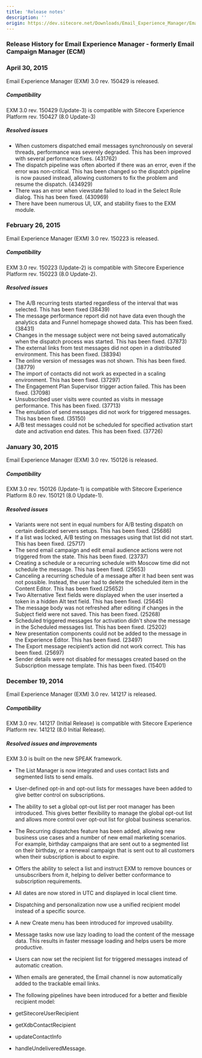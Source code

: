 ```yaml
---
title: 'Release notes'
description: ''
origin: https://dev.sitecore.net/Downloads/Email_Experience_Manager/Email_Experience_Manager_30/Email_Experience_Manager_30_Initial_release/Version_Resources/Release_Notes.aspx
---
```


### Release History for Email Experience Manager - formerly Email Campaign Manager (ECM)

### April 30, 2015

Email Experience Manager (EXM) 3.0 rev. 150429 is released.

##### Compatibility

EXM 3.0 rev. 150429 (Update-3) is compatible with Sitecore Experience Platform rev. 150427 (8.0 Update-3)

##### Resolved issues

- When customers dispatched email messages synchronously on several threads, performance was severely degraded. This has been improved with several performance fixes. (431762)
- The dispatch pipeline was often aborted if there was an error, even if the error was non-critical. This has been changed so the dispatch pipeline is now paused instead, allowing customers to fix the problem and resume the dispatch. (434929)
- There was an error when viewstate failed to load in the Select Role dialog. This has been fixed. (430969)
- There have been numerous UI, UX, and stability fixes to the EXM module.

### February 26, 2015

Email Experience Manager (EXM) 3.0 rev. 150223 is released.

##### Compatibility

EXM 3.0 rev. 150223 (Update-2) is compatible with Sitecore Experience Platform rev. 150223 (8.0 Update-2).

##### Resolved issues

- The A/B recurring tests started regardless of the interval that was selected. This has been fixed (38439)
- The message performance report did not have data even though the analytics data and Funnel homepage showed data. This has been fixed. (38431)
- Changes in the message subject were not being saved automatically when the dispatch process was started. This has been fixed. (37873)
- The external links from test messages did not open in a distributed environment. This has been fixed. (38394)
- The online version of messages was not shown. This has been fixed. (38779)
- The import of contacts did not work as expected in a scaling environment. This has been fixed. (37297)
- The Engagement Plan Supervisor trigger action failed. This has been fixed. (37098)
- Unsubscribed user visits were counted as visits in message performance. This has been fixed. (37713)
- The emulation of send messages did not work for triggered messages. This has been fixed. (35150)
- A/B test messages could not be scheduled for specified activation start date and activation end dates. This has been fixed. (37726)

### January 30, 2015

Email Experience Manager (EXM) 3.0 rev. 150126 is released.

##### Compatibility

EXM 3.0 rev. 150126 (Update-1) is compatible with Sitecore Experience Platform 8.0 rev. 150121 (8.0 Update-1).

##### Resolved issues

- Variants were not sent in equal numbers for A/B testing dispatch on certain dedicated servers setups. This has been fixed. (25686)
- If a list was locked, A/B testing on messages using that list did not start. This has been fixed. (25717)
- The send email campaign and edit email audience actions were not triggered from the state. This has been fixed. (23737)
- Creating a schedule or a recurring schedule with Moscow time did not schedule the message. This has been fixed. (25653)
- Canceling a recurring schedule of a message after it had been sent was not possible. Instead, the user had to delete the scheduled item in the Content Editor. This has been fixed.(25652)
- Two Alternative Text fields were displayed when the user inserted a token in a hidden Alt text field. This has been fixed. (25645)
- The message body was not refreshed after editing if changes in the Subject field were not saved. This has been fixed. (25268)
- Scheduled triggered messages for activation didn't show the message in the Scheduled messages list. This has been fixed. (25202)
- New presentation components could not be added to the message in the Experience Editor. This has been fixed. (23497)
- The Export message recipient’s action did not work correct. This has been fixed. (25697)
- Sender details were not disabled for messages created based on the Subscription message template. This has been fixed. (15401)

### December 19, 2014

Email Experience Manager (EXM) 3.0 rev. 141217 is released.

##### Compatibility

EXM 3.0 rev. 141217 (Initial Release) is compatible with Sitecore Experience Platform rev. 141212 (8.0 Initial Release).

##### Resolved issues and improvements

EXM 3.0 is built on the new SPEAK framework.

- The List Manager is now integrated and uses contact lists and segmented lists to send emails.
- User-defined opt-in and opt-out lists for messages have been added to give better control on subscriptions.
- The ability to set a global opt-out list per root manager has been introduced. This gives better flexibility to manage the global opt-out list and allows more control over opt-out list for global business scenarios.
- The Recurring dispatches feature has been added, allowing new business use cases and a number of new email marketing scenarios. For example, birthday campaigns that are sent out to a segmented list on their birthday, or a renewal campaign that is sent out to all customers when their subscription is about to expire.
- Offers the ability to select a list and instruct EXM to remove bounces or unsubscribers from it, helping to deliver better conformance to subscription requirements.
- All dates are now stored in UTC and displayed in local client time.
- Dispatching and personalization now use a unified recipient model instead of a specific source.
- A new Create menu has been introduced for improved usability.
- Message tasks now use lazy loading to load the content of the message data. This results in faster message loading and helps users be more productive.
- Users can now set the recipient list for triggered messages instead of automatic creation.
- When emails are generated, the Email channel is now automatically added to the trackable email links.
- The following pipelines have been introduced for a better and flexible recipient model:

- getSitecoreUserRecipient
- getXdbContactRecipient
- updateContactInfo
- handleUndeliveredMessage.
